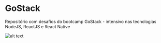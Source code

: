 # GoStack
Repositório com desafios do bootcamp GoStack - intensivo nas tecnologias NodeJS, ReactJS e React Native

![alt text](https://rocketseat.com.br/static/og.png)
